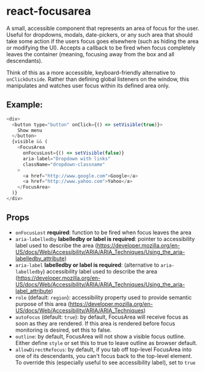 # react-focusarea

A small, accessible component that represents an area of focus for the user. Useful for dropdowns, modals, date-pickers, or any such area that should take some action if the users focus goes elsewhere (such as hiding the area or modifying the UI). Accepts a callback to be fired when focus completely leaves the container (meaning, focusing away from the box and all descendants).

Think of this as a more accessible, keyboard-friendly alternative to `onClickOutside`. Rather than defining global listeners on the window, this manipulates and watches user focus within its defined area only.

## Example:

```javascript
<div>
  <button type="button" onClick={() => setVisible(true)}>
    Show menu
  </button>
  {visible && (
    <FocusArea
      onFocusLost={() => setVisible(false)}
      aria-label="Dropdown with links"
      className="dropdown-classname"
    >
      <a href="http://www.google.com">Google</a>
      <a href="http://www.yahoo.com">Yahoo</a>
    </FocusArea>
  )}
</div>
```

## Props

- `onFocusLost` **required**: function to be fired when focus leaves the area
- `aria-labelledby` **labelledby or label is required**: pointer to accessibility label used to describe the area (https://developer.mozilla.org/en-US/docs/Web/Accessibility/ARIA/ARIA_Techniques/Using_the_aria-labelledby_attribute)
- `aria-label` **labelledby or label is required**: (alternative to `aria-labelledby`) accessibility label used to describe the area (https://developer.mozilla.org/en-US/docs/Web/Accessibility/ARIA/ARIA_Techniques/Using_the_aria-label_attribute)
- `role` (default: `region`): accessibility property used to provide semantic purpose of this area (https://developer.mozilla.org/en-US/docs/Web/Accessibility/ARIA/ARIA_Techniques)
- `autoFocus` (default: `true`): by default, FocusArea will receive focus as soon as they are rendered. If this area is rendered before focus monitoring is desired, set this to false.
- `outline`: by default, FocusArea will not show a visible focus outline. Either define `style` or set this to true to leave outline as browser default.
- `allowDirectRefocus`: by default, if you tab off top-level FocusArea into one of its descendants, you can't focus back to the top-level element. To override this (especially useful to see accessibility label), set to `true`
